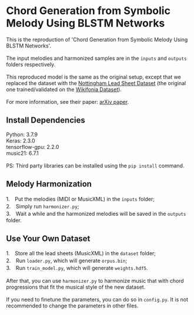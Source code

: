 # Chord Generation from Symbolic Melody Using BLSTM Networks

This is the reproduction of 'Chord Generation from Symbolic Melody Using BLSTM Networks'. \
\
The input melodies and harmonized samples are in the `inputs` and `outputs` folders respectively.\
\
This reproduced model is the same as the original setup, except that we replaced the dataset with the [Nottingham Lead Sheet Dataset](https://github.com/sander-wood/autoharmonizer) (the original one trained/validated on the [Wikifonia Dataset](http://www.synthzone.com/forum/ubbthreads.php/topics/384909/Download_for_Wikifonia_all_6_6)).\
\
For more information, see their paper: [arXiv paper](https://arxiv.org/abs/1712.01011).

## Install Dependencies
Python: 3.7.9\
Keras: 2.3.0\
tensorflow-gpu: 2.2.0\
music21: 6.7.1\
\
PS: Third party libraries can be installed using the `pip install` command.

## Melody Harmonization
1.　Put the melodies (MIDI or MusicXML) in the `inputs` folder;\
2.　Simply run `harmonizer.py`;\
3.　Wait a while and the harmonized melodies will be saved in the `outputs` folder.

## Use Your Own Dataset
1.　Store all the lead sheets (MusicXML) in the `dataset` folder;\
2.　Run `loader.py`, which will generate `orpus.bin`; \
3.　Run `train_model.py`, which will generate `weights.hdf5`.\
\
After that, you can use `harmonizer.py` to harmonize music that with chord progressions that fit the musical style of the new dataset. \
\
If you need to finetune the parameters, you can do so in `config.py`. It is not recommended to change the parameters in other files.
